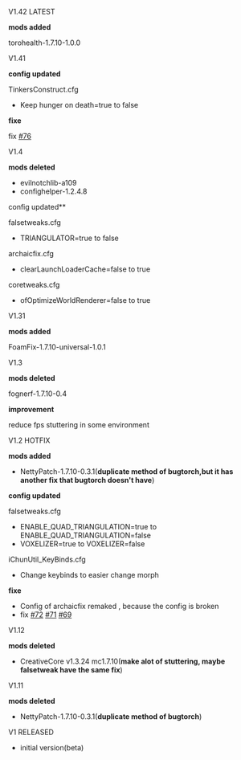 V1.42 LATEST

**mods added**

torohealth-1.7.10-1.0.0

V1.41

**config updated**

TinkersConstruct.cfg

* Keep hunger on death=true to false

**fixe**

fix [#76](https://github.com/quentin452/private-minecraft-modpack/issues/76)

V1.4

**mods deleted**

* evilnotchlib-a109
* confighelper-1.2.4.8

config updated**

falsetweaks.cfg

* TRIANGULATOR=true to false

archaicfix.cfg

* clearLaunchLoaderCache=false to true

coretweaks.cfg

* ofOptimizeWorldRenderer=false to true

V1.31

**mods added**

FoamFix-1.7.10-universal-1.0.1

V1.3

**mods deleted**

fognerf-1.7.10-0.4

**improvement**

reduce fps stuttering in some environment

V1.2 HOTFIX

**mods added**

* NettyPatch-1.7.10-0.3.1(**duplicate method of bugtorch,but it has another fix that bugtorch doesn't have**)

**config updated**

falsetweaks.cfg

* ENABLE_QUAD_TRIANGULATION=true to ENABLE_QUAD_TRIANGULATION=false
* VOXELIZER=true to VOXELIZER=false

iChunUtil_KeyBinds.cfg

* Change keybinds to easier change morph

**fixe**

* Config of archaicfix remaked , because the config is broken
* fix [#72](https://github.com/quentin452/private-minecraft-modpack/issues/72)  [#71](https://github.com/quentin452/private-minecraft-modpack/issues/71) [#69](https://github.com/quentin452/private-minecraft-modpack/issues/69)

V1.12

**mods deleted**

* CreativeCore v1.3.24 mc1.7.10(**make alot of stuttering, maybe falsetweak have the same fix**)

V1.11

**mods deleted**

* NettyPatch-1.7.10-0.3.1(**duplicate method of bugtorch**)

V1 RELEASED

* initial version(beta)

